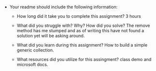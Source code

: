 

- Your readme should include the following information:
	- How long did it take you to complete this assignment?
	3 hours

	- What did you struggle with? Why? How did you solve?
	The remove method has me stumped and as of writing this have not found a solution yet
	will be asking around.
	
	- What did you learn during this assignment?
	How to build a simple generic collection.

    - What resources did you utilize for this assingment?
	class demo and microsoft docs. 


